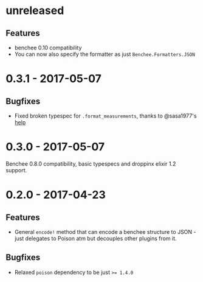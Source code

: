 # unreleased

## Features

* benchee 0.10 compatibility
* You can now also specify the formatter as just `Benchee.Formatters.JSON`


# 0.3.1 - 2017-05-07

## Bugfixes

* Fixed broken typespec for `.format_measurements`, thanks to @sasa1977's [help](https://elixirforum.com/t/dialyzer-gets-nested-map-wrong-and-errors-out-number-vs-map/4976)

# 0.3.0 - 2017-05-07

Benchee 0.8.0 compatibility, basic typespecs and droppinx elixir 1.2 support.

# 0.2.0 - 2017-04-23

## Features

* General `encode!` method that can encode a benchee structure to JSON - just delegates to Poison atm but decouples other plugins from it.

## Bugfixes

* Relaxed `poison` dependency to be just `>= 1.4.0`
